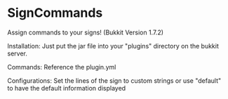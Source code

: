 SignCommands
============

Assign commands to your signs!
(Bukkit Version 1.7.2)

Installation:
  Just put the jar file into your "plugins" directory on the bukkit server.
  
Commands:
  Reference the plugin.yml
  
Configurations:
  Set the lines of the sign to custom strings or use "default" to have the default information displayed

